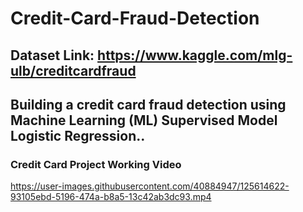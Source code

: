 # Credit-Card-Fraud-Detection
## Dataset Link: https://www.kaggle.com/mlg-ulb/creditcardfraud
## Building a credit card fraud detection using Machine Learning (ML) Supervised Model Logistic Regression..
### Credit Card Project Working Video
https://user-images.githubusercontent.com/40884947/125614622-93105ebd-5196-474a-b8a5-13c42ab3dc93.mp4

